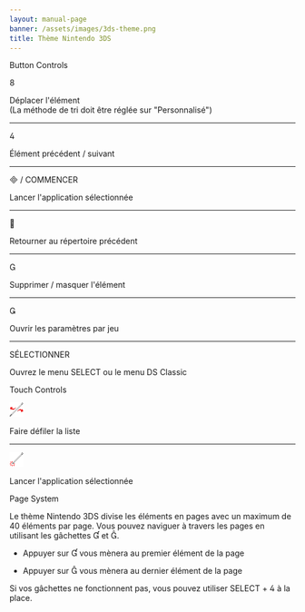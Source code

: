 ```yaml
---
layout: manual-page
banner: /assets/images/3ds-theme.png
title: Thème Nintendo 3DS
---
```


<div id="button-controls" class="section-title">Button Controls</div>
<div class="section-body">
    <div class="button-action-group">
        <p class="button-action button">&#xE079;</p>
        <p class="button-action-text">Déplacer l'élément<br>(La méthode de tri doit être réglée sur "Personnalisé")</p>
    </div>
    <hr>
    <div class="button-action-group">
        <p class="button-action button">&#xE07E;</p>
        <p class="button-action-text">Élément précédent / suivant</p>
    </div>
    <hr>
    <div class="button-action-group">
        <p class="button-action"><span class="button">&#xE000; /</span> COMMENCER</p>
        <p class="button-action-text">Lancer l'application sélectionnée</p>
    </div>
    <hr>
    <div class="button-action-group">
        <p class="button-action button">&#xE001;</p>
        <p class="button-action-text">Retourner au répertoire précédent</p>
    </div>
    <hr>
    <div class="button-action-group">
        <p class="button-action button">&#xE002;</p>
        <p class="button-action-text">Supprimer / masquer l'élément</p>
    </div>
    <hr>
    <div class="button-action-group">
        <p class="button-action button">&#xE003;</p>
        <p class="button-action-text">Ouvrir les paramètres par jeu</p>
    </div>
    <hr>
    <div class="button-action-group">
        <p class="button-action">SÉLECTIONNER</p>
        <p class="button-action-text">Ouvrez le menu SELECT ou le menu DS Classic</p>
    </div>
</div>

<div id="touch-controls" class="section-title">Touch Controls</div>
<div class="section-body">
    <div class="button-action-group">
        <p class="button-action"><img src="/assets/images/left-right.png"></p>
        <p class="button-action-text">Faire défiler la liste</p>
    </div>
    <hr>
    <div class="button-action-group">
        <p class="button-action"><img src="/assets/images/tap.png"></p>
        <p class="button-action-text">Lancer l'application sélectionnée</p>
    </div>
    <!-- <hr>
    <div>
        <p>
            If the Sort Method is set to "Custom", you can drag the icon up to move it.
        </p>
    </div> -->
</div>

<div id="page-system" class="section-title">Page System</div>
<div class="section-body">
    <p>
        Le thème Nintendo 3DS divise les éléments en pages avec un maximum de 40 éléments par page. Vous pouvez naviguer à travers les pages en utilisant les gâchettes &#xE004; et &#xE005;.
    </p>
    <ul>
        <li><p>Appuyer sur &#xE004; vous mènera au premier élément de la page</p></li>
        <li><p>Appuyer sur &#xE005; vous mènera au dernier élément de la page</p></li>
    </ul>
    <p>
        Si vos gâchettes ne fonctionnent pas, vous pouvez utiliser SELECT + &#xE07E; à la place.
    </p>
</div>
